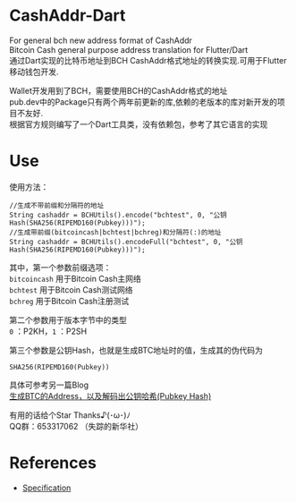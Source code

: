 # CashAddr-Dart

For general bch new address format of CashAddr  
Bitcoin Cash general purpose address translation for Flutter/Dart  
通过Dart实现的比特币地址到BCH CashAddr格式地址的转换实现.可用于Flutter移动钱包开发.    
  
Wallet开发用到了BCH，需要使用BCH的CashAddr格式的地址  
pub.dev中的Package只有两个两年前更新的库,依赖的老版本的库对新开发的项目不友好.  
根据官方规则编写了一个Dart工具类，没有依赖包，参考了其它语言的实现  
  
# Use 
  
使用方法：  
```
//生成不带前缀和分隔符的地址
String cashaddr = BCHUtils().encode("bchtest", 0, "公钥Hash(SHA256(RIPEMD160(Pubkey)))");
//生成带前缀(bitcoincash|bchtest|bchreg)和分隔符(:)的地址
String cashaddr = BCHUtils().encodeFull("bchtest", 0, "公钥Hash(SHA256(RIPEMD160(Pubkey)))");
```
  
其中，第一个参数前缀选项：  
```bitcoincash``` 用于Bitcoin Cash主网络  
```bchtest``` 用于Bitcoin Cash测试网络  
```bchreg``` 用于Bitcoin Cash注册测试  
  
第二个参数用于版本字节中的类型    
```0``` ：P2KH，```1``` ：P2SH   
  
第三个参数是公钥Hash，也就是生成BTC地址时的值，生成其的伪代码为  
```
SHA256(RIPEMD160(Pubkey))
```
  
具体可参考另一篇Blog  
[生成BTC的Address，以及解码出公钥哈希(Pubkey Hash)](https://www.jianshu.com/p/1980c06a234e)  
  
有用的话给个Star Thanks♪(･ω･)ﾉ  
QQ群：653317062 （失踪的新华社）  
      
# References
* [Specification](https://github.com/Bitcoin-UAHF/spec/blob/master/cashaddr.md)
